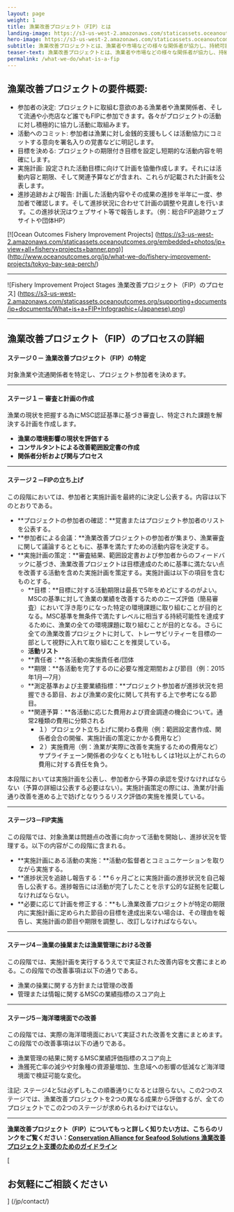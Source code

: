 ```yaml
---
layout: page 
weight: 1
title: 漁業改善プロジェクト（FIP）とは
landing-image: https://s3-us-west-2.amazonaws.com/staticassets.oceanoutcomes.org/rollover+images/testimonials-hover.jpg
hero-image: https://s3-us-west-2.amazonaws.com/staticassets.oceanoutcomes.org/hero+photos/japanese-whatisafip.jpg
subtitle: 漁業改善プロジェクトとは、漁業者や市場などの様々な関係者が協力し、持続可能な漁業を目指すプロジェクトです。
teaser-text: 漁業改善プロジェクトとは、漁業者や市場などの様々な関係者が協力し、持続可能な漁業を目指すプロジェクトです。
permalink: /what-we-do/what-is-a-fip
---
```


<h2>漁業改善プロジェクトの要件概要:</h2>

* 参加者の決定: プロジェクトに取組む意欲のある漁業者や漁業関係者、そして流通や小売店など誰でもFIPに参加できます。各々がプロジェクトの活動に対し積極的に協力し活動に取組みます。
* 活動へのコミット: 参加者は漁業に対し金銭的支援もしくは活動協力にコミットする意向を署名入りの覚書などに明記します。
* 目標を決める: プロジェクトの期限付き目標を設定し短期的な活動内容を明確にします。
* 実施計画: 設定された活動目標に向けて計画を恊働作成します。それには活動内容と期限、そして関連予算などが含まれ、これらが記載された計画を公表します。
* 進捗追跡および報告: 計画した活動内容やその成果の進捗を半年に一度、参加者で確認します。そして進捗状況に合わせて計画の調整や見直しを行います。この進捗状況はウェブサイト等で報告します。（例：総合FIP追跡ウェブサイトや団体HP）

[![Ocean Outcomes Fishery Improvement Projects]
(https://s3-us-west-2.amazonaws.com/staticassets.oceanoutcomes.org/embedded+photos/jp+view+all+fishery+projects+banner.png)] (http://www.oceanoutcomes.org/jp/what-we-do/fishery-improvement-projects/tokyo-bay-sea-perch/)

---

![Fishery Improvement Project Stages 漁業改善プロジェクト（FIP）のプロセス] (https://s3-us-west-2.amazonaws.com/staticassets.oceanoutcomes.org/supporting+documents/jp+documents/What+is+a+FIP+Infographic+(Japanese).png)

---

<h2>漁業改善プロジェクト（FIP）のプロセスの詳細</h2>

<h4>ステージ０－ 漁業改善プロジェクト（FIP）の特定</h4>
対象漁業や流通関係者を特定し、プロジェクト参加者を決めます。

---

<h4>ステージ１－ 審査と計画の作成</h4>
漁業の現状を把握する為にMSC認証基準に基づき審査し、特定された課題を解決する計画を作成します。

 * **漁業の環境影響の現状を評価する**
 * **コンサルタントによる改善範囲設定書の作成**
 * **関係者分析および関与プロセス**
 
---

<h4>ステージ２－FIPの立ち上げ</h4>
この段階においては、参加者と実施計画を最終的に決定し公表する。内容は以下のとおりである。

 * **プロジェクトの参加者の確認：**覚書またはプロジェクト参加者のリストを公表する。
 * **参加者による会議：**漁業改善プロジェクトの参加者が集まり、漁業審査に関して議論するとともに、基準を満たすための活動内容を決定する。
 * **実施計画の策定：**審査結果、範囲設定書および参加者からのフィードバックに基づき、漁業改善プロジェクトは目標達成のために基準に満たない点を改善する活動を含めた実施計画を策定する。実施計画は以下の項目を含むものとする。
    * **目標：**目標に対する活動期限は最長で5年をめどにするのがよい。MSCの基準に対して漁業の業績を改善するためのニーズ評価（簡易審査）において浮き彫りになった特定の環境課題に取り組むことが目的となる。MSC基準を無条件で満たすレベルに相当する持続可能性を達成するために、漁業の全ての環境課題に取り組むことが目的となる。さらに全ての漁業改善プロジェクトに対して、トレーサビリティーを目標の一部として視野に入れて取り組むことを推奨している。
    * **活動リスト**
    * **責任者：**各活動の実施責任者/団体
    * **期限：**各活動を完了するのに必要な推定期間および節目（例：2015年1月―7月）
    * **測定基準および主要業績指標：**プロジェクト参加者が進捗状況を把握できる節目、および漁業の変化に関して共有する上で参考になる節目。
    * **関連予算：**各活動に応じた費用および資金調達の機会について。通常2種類の費用に分類される
      * １）プロジェクト立ち上げに関わる費用（例：範囲設定書作成、関係者会合の開催、実施計画の策定にかかる費用など）
      * ２）実施費用（例：漁業が実際に改善を実施するための費用など）サプライチェーン関係者の少なくとも1社もしくは1社以上がこれらの費用に対する責任を負う。

本段階においては実施計画を公表し、参加者から予算の承認を受けなければならない（予算の詳細は公表する必要はない）。実施計画策定の際には、漁業が計画通り改善を進める上で妨げとなりうるリスク評価の実施を推奨している。

---

<h4>ステージ3－FIP実施</h4>
この段階では、対象漁業は問題点の改善に向かって活動を開始し、進捗状況を管理する。以下の内容がこの段階に含まれる。

 * **実施計画にある活動の実施：**活動の監督者とコミュニケーションを取りながら実施する。
 * **進捗状況を追跡し報告する：**６ヶ月ごとに実施計画の進捗状況を自己報告し公表する。進捗報告には活動が完了したことを示す公的な証拠を記載しなければならない。
 * **必要に応じて計画を修正する：**もし漁業改善プロジェクトが特定の期限内に実施計画に定められた節目の目標を達成出来ない場合は、その理由を報告し、実施計画の節目や期限を調整し、改訂しなければならない。

---

<h4>ステージ4－漁業の操業または漁業管理における改善</h4>
この段階では、実施計画を実行するうえでで実証された改善内容を文書にまとめる。この段階での改善事項は以下の通りである。

 * 漁業の操業に関する方針または管理の改善
 * 管理または情報に関するMSCの業績指標のスコア向上
 
---

<h4>ステージ5－海洋環境面での改善</h4>
この段階では、実際の海洋環境面において実証された改善を文書にまとめます。この段階での改善事項は以下の通りである。

 * 漁業管理の結果に関するMSC業績評価指標のスコア向上
 * 漁獲死亡率の減少や対象種の資源量増加、生息域への影響の低減など海洋環境面で検証可能な変化。

注記: ステージ4と5は必ずしもこの順番通りになるとは限らない。この2つのステージでは、漁業改善プロジェクトを2つの異なる成果から評価するが、全てのプロジェクトでこの2つのステージが求められるわけではない。

---

**漁業改善プロジェクト（FIP）についてもっと詳しく知りたい方は、こちらのリンクをご覧ください：<a href="https://s3-us-west-2.amazonaws.com/staticassets.oceanoutcomes.org/supporting+documents/jp+documents/JPAllianceFIPGuidelines-FINAL2-10-15.pdf" target="_blank">Conservation Alliance for Seafood Solutions 漁業改善プロジェクト支援のためのガイドライン</a>**

[<h2>お気軽にご相談ください</h2>] (/jp/contact/)
